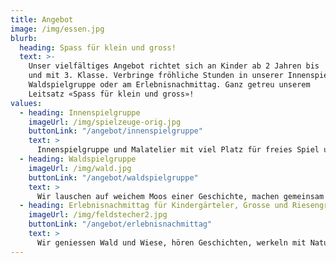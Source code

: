 ```yaml
---
title: Angebot
image: /img/essen.jpg
blurb:
  heading: Spass für klein und gross!
  text: >-
    Unser vielfältiges Angebot richtet sich an Kinder ab 2 Jahren bis
    und mit 3. Klasse. Verbringe fröhliche Stunden in unserer Innenspielgruppe, 
    Waldspielgruppe oder am Erlebnisnachmittag. Ganz getreu unserem
    Leitsatz «Spass für klein und gross»!
values:
  - heading: Innenspielgruppe
    imageUrl: /img/spielzeuge-orig.jpg
    buttonLink: "/angebot/innenspielgruppe"
    text: >
      Innenspielgruppe und Malatelier mit viel Platz für freies Spiel und Kreativität.
  - heading: Waldspielgruppe
    imageUrl: /img/wald.jpg
    buttonLink: "/angebot/waldspielgruppe"
    text: >
      Wir lauschen auf weichem Moos einer Geschichte, machen gemeinsam ein Feuer und haben viel Zeit für freies Spiel. 
  - heading: Erlebnisnachmittag für Kindergärteler, Grosse und Riesengrosse
    imageUrl: /img/feldstecher2.jpg
    buttonLink: "/angebot/erlebnisnachmittag"
    text: >
      Wir geniessen Wald und Wiese, hören Geschichten, werkeln mit Naturmaterialien und knoten uns einen kleinen Seilpark.
---
```

